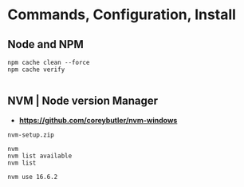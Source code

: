 # Commands, Configuration, Install


## Node and NPM
```
npm cache clean --force
npm cache verify


```

## NVM | Node version Manager
* **https://github.com/coreybutler/nvm-windows**
```
nvm-setup.zip

nvm
nvm list available
nvm list 

nvm use 16.6.2

```
